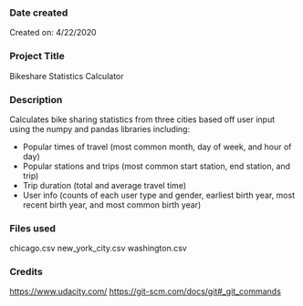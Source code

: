 ### Date created
Created on: 4/22/2020

### Project Title
Bikeshare Statistics Calculator

### Description
Calculates bike sharing statistics from three cities based off user input using the numpy and pandas libraries including:
  - Popular times of travel (most common month, day of week, and hour of day)
  - Popular stations and trips (most common start station, end station, and trip)
  - Trip duration (total and average travel time)
  - User info (counts of each user type and gender, earliest birth year, most recent birth year, and most common birth year)
### Files used
chicago.csv
new_york_city.csv
washington.csv

### Credits
https://www.udacity.com/
https://git-scm.com/docs/git#_git_commands
